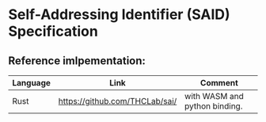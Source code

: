 # Self-Addressing Identifier (SAID) Specification


## Reference imlpementation:

Language | Link | Comment
-------- | ---- | -------
Rust |  https://github.com/THCLab/sai/ | with WASM and python binding.
